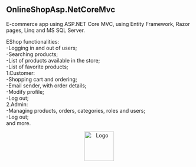 ## OnlineShopAsp.NetCoreMvc
E-commerce app using ASP.NET Core MVC, using Entity Framework, Razor pages, Linq and MS SQL Server.

EShop functionalities: <br/>
-Logging in and out of users; <br/>
-Searching products; <br/>
-List of products available in the store; <br/>
-List of favorite products; <br/>
1.Customer: <br/>
-Shopping cart and ordering; <br/>
-Email sender, with order details; <br/>
-Modify profile; <br/>
-Log out; <br/>
2.Admin: <br/>
-Managing products, orders, categories, roles and users; <br/>
-Log out; <br/>
and more. <br/>

<div align="center">
  <a href="https://github.com/othneildrew/Best-README-Template">
    <img src="images/logo.png" alt="Logo" width="80" height="80">
  </a>
</div>
